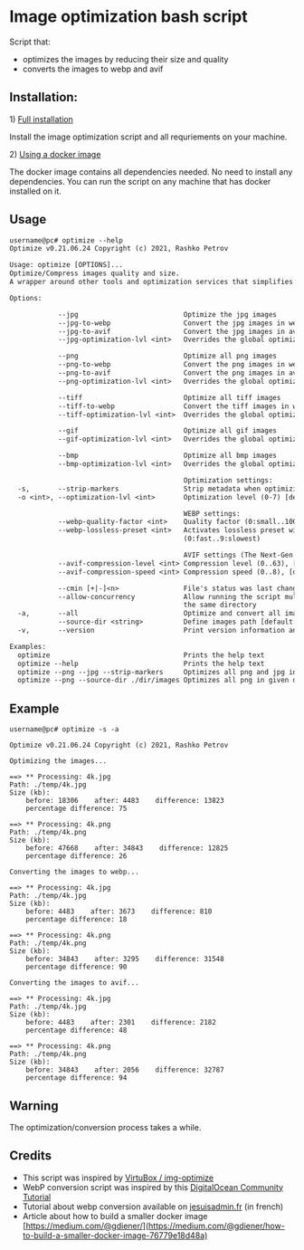 # Image optimization bash script

Script that:

-   optimizes the images by reducing their size and quality
-   converts the images to webp and avif

## Installation:

1\) [Full installation](https://github.com/rashkopetrov/img-optimize/blob/master/README-INSTALLATION.md)

Install the image optimization script and all requriements on your machine.

2\) [Using a docker image](https://github.com/rashkopetrov/img-optimize/blob/master/README-DOCKER.md)

The docker image contains all dependencies needed. No need to install any dependencies. You can run the script on any machine that has docker installed on it.

## Usage

```txt
username@pc# optimize --help
Optimize v0.21.06.24 Copyright (c) 2021, Rashko Petrov

Usage: optimize [OPTIONS]...
Optimize/Compress images quality and size.
A wrapper around other tools and optimization services that simplifies the process.

Options:

            --jpg                          Optimize the jpg images
            --jpg-to-webp                  Convert the jpg images in webp
            --jpg-to-avif                  Convert the jpg images in avif
            --jpg-optimization-lvl <int>   Overrides the global optimization level

            --png                          Optimize all png images
            --png-to-webp                  Convert the png images in webp
            --png-to-avif                  Convert the png images in avif
            --png-optimization-lvl <int>   Overrides the global optimization level.

            --tiff                         Optimize all tiff images
            --tiff-to-webp                 Convert the tiff images in webp
            --tiff-optimization-lvl <int>  Overrides the global optimization level.

            --gif                          Optimize all gif images
            --gif-optimization-lvl <int>   Overrides the global optimization level.

            --bmp                          Optimize all bmp images
            --bmp-optimization-lvl <int>   Overrides the global optimization level.

                                           Optimization settings:
  -s,       --strip-markers                Strip metadata when optimizing jpg/png images
  -o <int>, --optimization-lvl <int>       Optimization level (0-7) [default: 2]

                                           WEBP settings:
            --webp-quality-factor <int>    Quality factor (0:small..100:big), [default: 82]
            --webp-lossless-preset <int>   Activates lossless preset with given level in [default: 9]
                                           (0:fast..9:slowest)

                                           AVIF settings (The Next-Gen Compression Codec):
            --avif-compression-level <int> Compression level (0..63), [default: 25]
            --avif-compression-speed <int> Compression speed (0..8), [default: 4]

            --cmin [+|-]<n>                File's status was last changed n minutes ago
            --allow-concurrency            Allow running the script multiple times at the same time for
                                           the same directory
  -a,       --all                          Optimize and convert all images to webp/avif if possible
            --source-dir <string>          Define images path [default: current directory]
  -v,       --version                      Print version information and quit

Examples:
  optimize                                 Prints the help text
  optimize --help                          Prints the help text
  optimize --png --jpg --strip-markers     Optimizes all png and jpg in current directory
  optimize --png --source-dir ./dir/images Optimizes all png in given directory
```

## Example

```
username@pc# optimize -s -a

Optimize v0.21.06.24 Copyright (c) 2021, Rashko Petrov

Optimizing the images...

==> ** Processing: 4k.jpg
Path: ./temp/4k.jpg
Size (kb):
    before: 18306    after: 4483    difference: 13823
    percentage difference: 75

==> ** Processing: 4k.png
Path: ./temp/4k.png
Size (kb):
    before: 47668    after: 34843    difference: 12825
    percentage difference: 26

Converting the images to webp...

==> ** Processing: 4k.jpg
Path: ./temp/4k.jpg
Size (kb):
    before: 4483    after: 3673    difference: 810
    percentage difference: 18

==> ** Processing: 4k.png
Path: ./temp/4k.png
Size (kb):
    before: 34843    after: 3295    difference: 31548
    percentage difference: 90

Converting the images to avif...

==> ** Processing: 4k.jpg
Path: ./temp/4k.jpg
Size (kb):
    before: 4483    after: 2301    difference: 2182
    percentage difference: 48

==> ** Processing: 4k.png
Path: ./temp/4k.png
Size (kb):
    before: 34843    after: 2056    difference: 32787
    percentage difference: 94
```

## Warning

The optimization/conversion process takes a while.

## Credits

-   This script was inspired by [VirtuBox / img-optimize](https://github.com/VirtuBox/img-optimize)
-   WebP conversion script was inspired by this [DigitalOcean Community Tutorial](https://www.digitalocean.com/community/tutorials/how-to-create-and-serve-webp-images-to-speed-up-your-website)
-   Tutorial about webp conversion available on [jesuisadmin.fr](https://jesuisadmin.fr/convertir-vos-images-en-webp-nginx/) (in french)
-   Article about how to build a smaller docker image [https://medium.com/@gdiener/](https://medium.com/@gdiener/how-to-build-a-smaller-docker-image-76779e18d48a)
